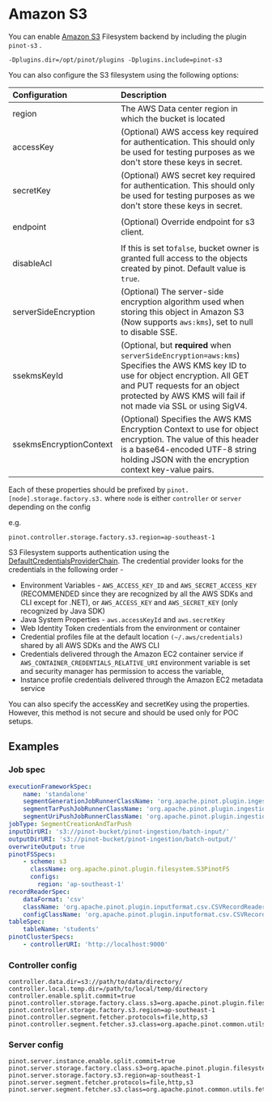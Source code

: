 # Amazon S3

You can enable [Amazon S3](https://aws.amazon.com/s3/) Filesystem backend by including the plugin `pinot-s3` .

```text
-Dplugins.dir=/opt/pinot/plugins -Dplugins.include=pinot-s3
```

You can also configure the S3 filesystem using the following options:

<table>
  <thead>
    <tr>
      <th style="text-align:left">Configuration</th>
      <th style="text-align:left">Description</th>
    </tr>
  </thead>
  <tbody>
    <tr>
      <td style="text-align:left">region</td>
      <td style="text-align:left">The AWS Data center region in which the bucket is located</td>
    </tr>
    <tr>
      <td style="text-align:left">accessKey</td>
      <td style="text-align:left">(Optional) AWS access key required for authentication. This should only
        be used for testing purposes as we don&apos;t store these keys in secret.</td>
    </tr>
    <tr>
      <td style="text-align:left">secretKey</td>
      <td style="text-align:left">(Optional) AWS secret key required for authentication. This should only
        be used for testing purposes as we don&apos;t store these keys in secret.</td>
    </tr>
    <tr>
      <td style="text-align:left">
        <p></p>
        <p>endpoint</p>
      </td>
      <td style="text-align:left">(Optional) Override endpoint for s3 client.</td>
    </tr>
    <tr>
      <td style="text-align:left">
        <p></p>
        <p>disableAcl</p>
      </td>
      <td style="text-align:left">If this is set to<code>false</code>, bucket owner is granted full access
        to the objects created by pinot. Default value is <code>true</code>.</td>
    </tr>
    <tr>
      <td style="text-align:left">serverSideEncryption</td>
      <td style="text-align:left">(Optional) The server-side encryption algorithm used when storing this
        object in Amazon S3 (Now supports <code>aws:kms</code>), set to null to
        disable SSE.</td>
    </tr>
    <tr>
      <td style="text-align:left">ssekmsKeyId</td>
      <td style="text-align:left">(Optional, but <b>required</b> when <code>serverSideEncryption=aws:kms</code>)
        Specifies the AWS KMS key ID to use for object encryption. All GET and
        PUT requests for an object protected by AWS KMS will fail if not made via
        SSL or using SigV4.</td>
    </tr>
    <tr>
      <td style="text-align:left">ssekmsEncryptionContext</td>
      <td style="text-align:left">(Optional) Specifies the AWS KMS Encryption Context to use for object
        encryption. The value of this header is a base64-encoded UTF-8 string holding
        JSON with the encryption context key-value pairs.</td>
    </tr>
  </tbody>
</table>

Each of these properties should be prefixed by `pinot.[node].storage.factory.s3.` where `node` is either `controller` or `server` depending on the config

e.g.

```text
pinot.controller.storage.factory.s3.region=ap-southeast-1
```

S3 Filesystem supports authentication using the [DefaultCredentialsProviderChain](https://docs.aws.amazon.com/AWSJavaSDK/latest/javadoc/com/amazonaws/auth/DefaultAWSCredentialsProviderChain.html). The credential provider looks for the credentials in the following order -

* Environment Variables - `AWS_ACCESS_KEY_ID` and `AWS_SECRET_ACCESS_KEY` \(RECOMMENDED since they are recognized by all the AWS SDKs and CLI except for .NET\), or `AWS_ACCESS_KEY` and `AWS_SECRET_KEY` \(only recognized by Java SDK\)
* Java System Properties - `aws.accessKeyId` and `aws.secretKey`
* Web Identity Token credentials from the environment or container
* Credential profiles file at the default location `(~/.aws/credentials)` shared by all AWS SDKs and the AWS CLI
* Credentials delivered through the Amazon EC2 container service if `AWS_CONTAINER_CREDENTIALS_RELATIVE_URI` environment variable is set and security manager has permission to access the variable,
* Instance profile credentials delivered through the Amazon EC2 metadata service

You can also specify the accessKey and secretKey using the properties. However, this method is not secure and should be used only for POC setups.

## Examples

### Job spec

```yaml
executionFrameworkSpec:
    name: 'standalone'
    segmentGenerationJobRunnerClassName: 'org.apache.pinot.plugin.ingestion.batch.standalone.SegmentGenerationJobRunner'
    segmentTarPushJobRunnerClassName: 'org.apache.pinot.plugin.ingestion.batch.standalone.SegmentTarPushJobRunner'
    segmentUriPushJobRunnerClassName: 'org.apache.pinot.plugin.ingestion.batch.standalone.SegmentUriPushJobRunner'
jobType: SegmentCreationAndTarPush
inputDirURI: 's3://pinot-bucket/pinot-ingestion/batch-input/'
outputDirURI: 's3://pinot-bucket/pinot-ingestion/batch-output/'
overwriteOutput: true
pinotFSSpecs:
    - scheme: s3
      className: org.apache.pinot.plugin.filesystem.S3PinotFS
      configs:
        region: 'ap-southeast-1'
recordReaderSpec:
    dataFormat: 'csv'
    className: 'org.apache.pinot.plugin.inputformat.csv.CSVRecordReader'
    configClassName: 'org.apache.pinot.plugin.inputformat.csv.CSVRecordReaderConfig'
tableSpec:
    tableName: 'students'
pinotClusterSpecs:
    - controllerURI: 'http://localhost:9000'
```

### Controller config

```text
controller.data.dir=s3://path/to/data/directory/
controller.local.temp.dir=/path/to/local/temp/directory
controller.enable.split.commit=true
pinot.controller.storage.factory.class.s3=org.apache.pinot.plugin.filesystem.S3PinotFS
pinot.controller.storage.factory.s3.region=ap-southeast-1
pinot.controller.segment.fetcher.protocols=file,http,s3
pinot.controller.segment.fetcher.s3.class=org.apache.pinot.common.utils.fetcher.PinotFSSegmentFetcher
```

### Server config

```text
pinot.server.instance.enable.split.commit=true
pinot.server.storage.factory.class.s3=org.apache.pinot.plugin.filesystem.S3PinotFS
pinot.server.storage.factory.s3.region=ap-southeast-1
pinot.server.segment.fetcher.protocols=file,http,s3
pinot.server.segment.fetcher.s3.class=org.apache.pinot.common.utils.fetcher.PinotFSSegmentFetcher
```

